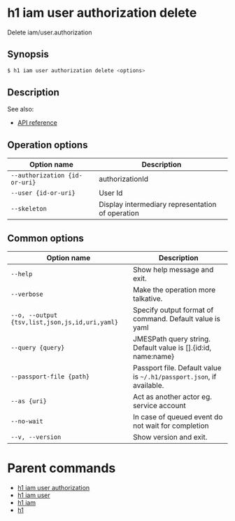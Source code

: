 
# h1 iam user authorization delete

Delete iam/user.authorization

## Synopsis

```bash
$ h1 iam user authorization delete <options>
```

## Description

See also:

* [API reference](https://api.hyperone.com/v2/docs#operation/iam_user_authorization_delete)

## Operation options

| Option name                       | Description                                      |
| --------------------------------- | ------------------------------------------------ |
| ```--authorization {id-or-uri}``` | authorizationId                                  |
| ```--user {id-or-uri}```          | User Id                                          |
| ```--skeleton```                  | Display intermediary representation of operation |

## Common options

| Option name                                        | Description                                                              |
| -------------------------------------------------- | ------------------------------------------------------------------------ |
| ```--help```                                       | Show help message and exit.                                              |
| ```--verbose```                                    | Make the operation more talkative.                                       |
| ```--o, --output {tsv,list,json,js,id,uri,yaml}``` | Specify output format of command. Default value is yaml                  |
| ```--query {query}```                              | JMESPath query string. Default value is [].\{id:id, name:name\}          |
| ```--passport-file {path}```                       | Passport file. Default value is ```~/.h1/passport.json```, if available. |
| ```--as {uri}```                                   | Act as another actor eg. service account                                 |
| ```--no-wait```                                    | In case of queued event do not wait for completion                       |
| ```--v, --version```                               | Show version and exit.                                                   |

# Parent commands

* [h1 iam user authorization](./../README.md)
* [h1 iam user](./../../README.md)
* [h1 iam](./../../../README.md)
* [h1](./../../../../README.md)

